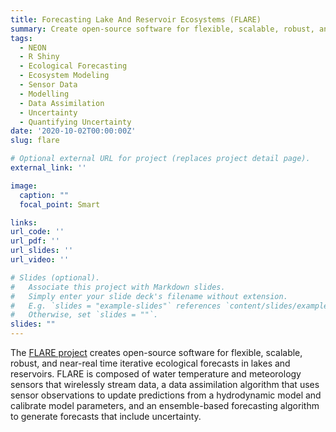 ```yaml
---
title: Forecasting Lake And Reservoir Ecosystems (FLARE)
summary: Create open-source software for flexible, scalable, robust, and near-real time iterative ecological forecasts in lakes and reservoirs.
tags:
  - NEON
  - R Shiny
  - Ecological Forecasting
  - Ecosystem Modeling
  - Sensor Data
  - Modelling
  - Data Assimilation
  - Uncertainty
  - Quantifying Uncertainty
date: '2020-10-02T00:00:00Z'
slug: flare

# Optional external URL for project (replaces project detail page).
external_link: ''

image:
  caption: ""
  focal_point: Smart

links:
url_code: ''
url_pdf: ''
url_slides: ''
url_video: ''

# Slides (optional).
#   Associate this project with Markdown slides.
#   Simply enter your slide deck's filename without extension.
#   E.g. `slides = "example-slides"` references `content/slides/example-slides.md`.
#   Otherwise, set `slides = ""`.
slides: ""
---
```


The [FLARE project](https://flare-forecast.org/) creates open-source software for flexible, scalable, robust, and near-real time iterative ecological forecasts in lakes and reservoirs. FLARE is composed of water temperature and meteorology sensors that wirelessly stream data, a data assimilation algorithm that uses sensor observations to update predictions from a hydrodynamic model and calibrate model parameters, and an ensemble-based forecasting algorithm to generate forecasts that include uncertainty.
